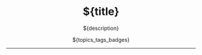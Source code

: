 <!--
template_name=head-default
template_version=v1
-->

<h1 align="center">${title}</h1>

<p align="center">
  ${description}<br>
</p>

<p align="center">
${topics_tags_badges}
</p>

<hr>

